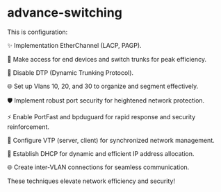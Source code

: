 # advance-switching

This is configuration:

✨ Implementation EtherChannel (LACP, PAGP).

🔗 Make access for end devices and switch trunks for peak efficiency.

🚫 Disable DTP (Dynamic Trunking Protocol).

🌐 Set up Vlans 10, 20, and 30 to organize and segment effectively.

🛡 Implement robust port security for heightened network protection.

⚡ Enable PortFast and bpduguard for rapid response and security reinforcement.

🔄 Configure VTP (server, client) for synchronized network management.

🔧 Establish DHCP for dynamic and efficient IP address allocation.

🌐 Create inter-VLAN connections for seamless communication.

These techniques elevate network efficiency and security!
